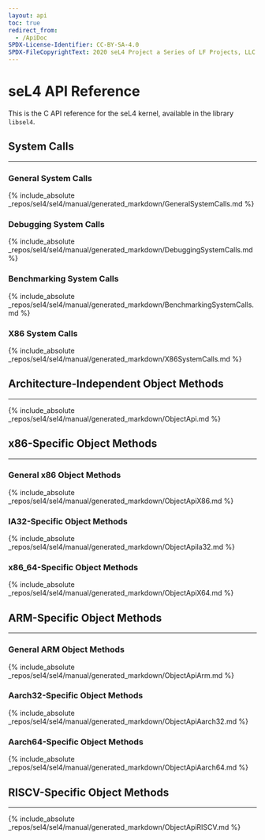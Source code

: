 ```yaml
---
layout: api
toc: true
redirect_from:
  - /ApiDoc
SPDX-License-Identifier: CC-BY-SA-4.0
SPDX-FileCopyrightText: 2020 seL4 Project a Series of LF Projects, LLC.
---
```


# seL4 API Reference

This is the C API reference for the seL4 kernel, available in the library
`libsel4`.

## System Calls
------

### General System Calls
{% include_absolute _repos/sel4/sel4/manual/generated_markdown/GeneralSystemCalls.md %}

### Debugging System Calls
{% include_absolute _repos/sel4/sel4/manual/generated_markdown/DebuggingSystemCalls.md %}

### Benchmarking System Calls
{% include_absolute _repos/sel4/sel4/manual/generated_markdown/BenchmarkingSystemCalls.md %}

### X86 System Calls
{% include_absolute _repos/sel4/sel4/manual/generated_markdown/X86SystemCalls.md %}

## Architecture-Independent Object Methods
------
{% include_absolute _repos/sel4/sel4/manual/generated_markdown/ObjectApi.md %}

## x86-Specific Object Methods
------

### General x86 Object Methods
{% include_absolute _repos/sel4/sel4/manual/generated_markdown/ObjectApiX86.md %}

### IA32-Specific Object Methods
{% include_absolute _repos/sel4/sel4/manual/generated_markdown/ObjectApiIa32.md %}

### x86_64-Specific Object Methods
{% include_absolute _repos/sel4/sel4/manual/generated_markdown/ObjectApiX64.md %}

## ARM-Specific Object Methods
------

### General ARM Object Methods
{% include_absolute _repos/sel4/sel4/manual/generated_markdown/ObjectApiArm.md %}

### Aarch32-Specific Object Methods
{% include_absolute _repos/sel4/sel4/manual/generated_markdown/ObjectApiAarch32.md %}

### Aarch64-Specific Object Methods
{% include_absolute _repos/sel4/sel4/manual/generated_markdown/ObjectApiAarch64.md %}

## RISCV-Specific Object Methods
------

{% include_absolute _repos/sel4/sel4/manual/generated_markdown/ObjectApiRISCV.md %}
